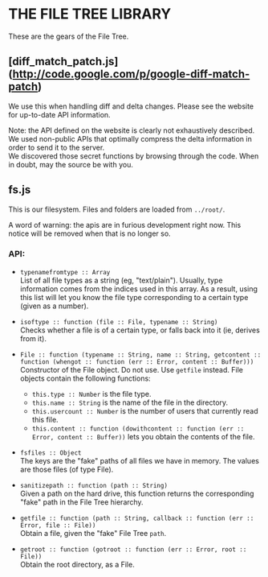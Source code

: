 THE FILE TREE LIBRARY
=====================


These are the gears of the File Tree.

[diff\_match\_patch.js] (http://code.google.com/p/google-diff-match-patch)
------------------------------------------------------------------------

We use this when handling diff and delta changes.
Please see the website for up-to-date API information.

Note: the API defined on the website is clearly not exhaustively described. We
used non-public APIs that optimally compress the delta information in order to
send it to the server.  
We discovered those secret functions by browsing through the code. When in
doubt, may the source be with you.

fs.js
-----

This is our filesystem. Files and folders are loaded from `../root/`.

A word of warning: the apis are in furious development right now. This notice
will be removed when that is no longer so.    

### API:

- `typenamefromtype :: Array`  
  List of all file types as a string (eg, "text/plain").
  Usually, type information comes from the indices used in this array.
  As a result, using this list will let you know the file type corresponding to
  a certain type (given as a number).

- `isoftype :: function (file :: File, typename :: String)`  
  Checks whether a file is of a certain type, or falls back into it (ie, derives
  from it).

- `File :: function (typename :: String, name :: String, getcontent :: function
  (whengot :: function (err :: Error, content :: Buffer)))`  
  Constructor of the File object. Do not use. Use `getfile` instead.
  File objects contain the following functions:

  * `this.type :: Number` is the file type.
  * `this.name :: String` is the name of the file in the directory.
  * `this.usercount :: Number` is the number of users that currently read this
    file.
  * `this.content :: function (dowithcontent :: function (err :: Error, content
    :: Buffer))` lets you obtain the contents of the file.

- `fsfiles :: Object`  
  The keys are the "fake" paths of all files we have in memory. The values are
  those files (of type File).

- `sanitizepath :: function (path :: String)`  
  Given a path on the hard drive, this function returns the corresponding "fake"
  path in the File Tree hierarchy.

- `getfile :: function (path :: String, callback :: function (err :: Error, file
  :: File))`  
  Obtain a file, given the "fake" File Tree `path`.

- `getroot :: function (gotroot :: function (err :: Error, root :: File))`  
  Obtain the root directory, as a File.

